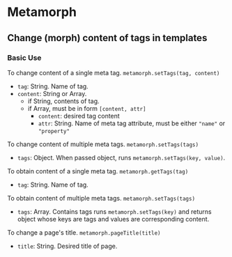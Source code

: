 # Metamorph
## Change (morph) content of <meta> tags in templates

### Basic Use
To change content of a single meta tag.
`metamorph.setTags(tag, content)`
- `tag`: String. Name of tag.
- `content`: String or Array.
  - if String, contents of tag.
  - if Array, must be in form `[content, attr]`
    - `content`: desired tag content
    - `attr`: String. Name of meta tag attribute, must be either `"name"` or
      `"property"`

To change content of multiple meta tags.
`metamorph.setTags(tags)`
- `tags`: Object. When passed object, runs `metamorph.setTags(key, value)`.

To obtain content of a single meta tag.
`metamorph.getTags(tag)`
- `tag`: String. Name of tag.

To obtain content of multiple meta tags.
`metamorph.setTags(tags)`
- `tags`: Array. Contains tags runs `metamorph.setTags(key)` and returns
   object whose keys are tags and values are corresponding content.

To change a page's title.
`metamorph.pageTitle(title)`
- `title`: String. Desired title of page.
